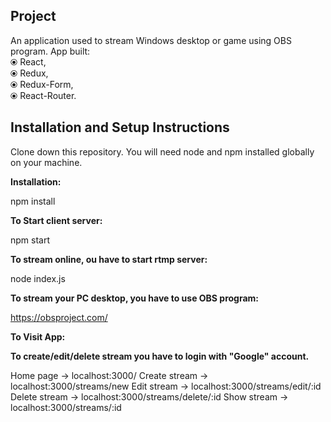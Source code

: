 <h2>Project</h2>
    An application used to stream Windows desktop or game using OBS program. App built: <br>
    &#10687; React, <br>
    &#10687; Redux, <br>
    &#10687; Redux-Form, <br>
    &#10687; React-Router.


<h2>Installation and Setup Instructions</h2>

  Clone down this repository. You will need node and npm installed globally on your machine.

<b>Installation:</b>

  npm install

<b>To Start client server: </b>

  npm start
  
<b>To stream online, ou have to start rtmp server: </b>

  node index.js
  
<b>To stream your PC desktop, you have to use OBS program:  </b>

  https://obsproject.com/

<b>To Visit App:</b>

  <b>To create/edit/delete stream you have to login with "Google" account.</b>

  Home page -> localhost:3000/
  Create stream -> localhost:3000/streams/new
  Edit stream -> localhost:3000/streams/edit/:id
  Delete stream -> localhost:3000/streams/delete/:id
  Show stream -> localhost:3000/streams/:id
  
  
